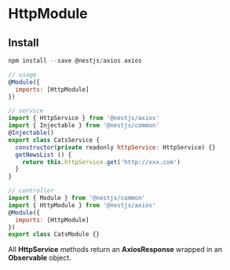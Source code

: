 # HttpModule

## Install

```js
npm install --save @nestjs/axios axios

// usage
@Module({
  imports: [HttpModule]
})

// service
import { HttpService } from '@nestjs/axios'
import { Injectable } from '@nestjs/common'
@Injectable()
export class CatsService {
  constructor(private readonly httpService: HttpService) {}
  getNewsList () {
    return this.httpService.get('http://xxx.com')
  }
}

// controller
import { Module } from '@nestjs/common'
import { HttpModule } from '@nestjs/axios'
@Module({
  imports: [HttpModule]
})
export class CatsModule {}
```

All **HttpService** methods return an **AxiosResponse** wrapped in an **Observable** object.

